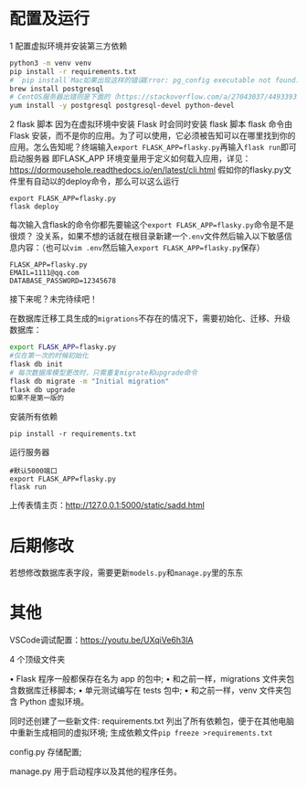 # 配置及运行
1 配置虚拟环境并安装第三方依赖

```bash
python3 -m venv venv
pip install -r requirements.txt
# `pip install`Mac如果出现这样的错误Error: pg_config executable not found. 就安装下面的 
brew install postgresql
# CentOS服务器出错则是下面的（https://stackoverflow.com/a/27043037/4493393）
yum install -y postgresql postgresql-devel python-devel
```
2 flask 脚本
因为在虚拟环境中安装 Flask 时会同时安装 flask 脚本
flask 命令由 Flask 安装，而不是你的应用。为了可以使用，它必须被告知可以在哪里找到你的应用。怎么告知呢？终端输入`export FLASK_APP=flasky.py`再输入`flask run`即可启动服务器
即FLASK_APP 环境变量用于定义如何载入应用，详见：https://dormousehole.readthedocs.io/en/latest/cli.html
假如你的flasky.py文件里有自动以的deploy命令，那么可以这么运行
```
export FLASK_APP=flasky.py
flask deploy
```

每次输入含flask的命令你都先要输这个`export FLASK_APP=flasky.py`命令是不是很烦？
没关系，如果不想的话就在根目录新建一个`.env`文件然后输入以下敏感信息内容：（也可以`vim .env`然后输入`export FLASK_APP=flasky.py`保存）
```
FLASK_APP=flasky.py
EMAIL=1111@qq.com
DATABASE_PASSWORD=12345678
```
接下来呢？未完待续吧！




在数据库迁移工具生成的`migrations`不存在的情况下，需要初始化、迁移、升级数据库：

```bash
export FLASK_APP=flasky.py
#仅在第一次的时候初始化
flask db init
# 每次数据库模型更改时，只需重复migrate和upgrade命令
flask db migrate -m "Initial migration"
flask db upgrade
如果不是第一版的
```

安装所有依赖

```
pip install -r requirements.txt
```


运行服务器

``` 
#默认5000端口
export FLASK_APP=flasky.py
flask run
```

上传表情主页：http://127.0.0.1:5000/static/sadd.html

# 后期修改

若想修改数据库表字段，需要更新`models.py`和`manage.py`里的东东

# 其他
VSCode调试配置：https://youtu.be/UXqiVe6h3lA

4 个顶级文件夹

• Flask 程序一般都保存在名为 app 的包中;
• 和之前一样，migrations 文件夹包含数据库迁移脚本;
• 单元测试编写在 tests 包中;
• 和之前一样，venv 文件夹包含 Python 虚拟环境。

同时还创建了一些新文件:
requirements.txt 列出了所有依赖包，便于在其他电脑中重新生成相同的虚拟环境;
生成依赖文件`pip freeze >requirements.txt`


config.py 存储配置;

manage.py 用于启动程序以及其他的程序任务。

